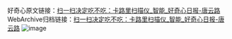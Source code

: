 好奇心原文链接：[扫一扫决定吃不吃：卡路里扫描仪_智能_好奇心日报-唐云路](https://www.qdaily.com/articles/1346.html)
WebArchive归档链接：[扫一扫决定吃不吃：卡路里扫描仪_智能_好奇心日报-唐云路](http://web.archive.org/web/20171018122355/http://www.qdaily.com/articles/1346.html)
![image](http://ww3.sinaimg.cn/large/007d5XDply1g3v4dt8eq2j30u03ln4qp)